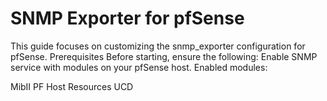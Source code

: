 SNMP Exporter for pfSense
=========================

This guide focuses on customizing the snmp_exporter configuration for pfSense.
Prerequisites
Before starting, ensure the following:
Enable SNMP service with modules on your pfSense host.
Enabled modules:

MibII
PF
Host Resources
UCD
